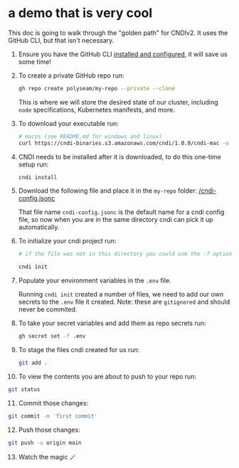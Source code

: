 # a demo that is very cool

This doc is going to walk through the "golden path" for CNDIv2. It uses the
GitHub CLI, but that isn't necessary.

1. Ensure you have the GitHub CLI
   [installed and configured](https://docs.github.com/en/github-cli/github-cli/quickstart), it will save us some time!

2. To create a private GitHub repo run:

   ```bash
   gh repo create polyseam/my-repo --private --clone
   ```

   This is where we will store the desired state of our cluster, including `node` specifications, Kubernetes manifests, and more.

3. To download your executable run:

   ```bash
   # macos (see README.md for windows and linux)
   curl https://cndi-binaries.s3.amazonaws.com/cndi/1.0.0/cndi-mac -o $HOME/bin/cndi --create-dirs && chmod +x $HOME/bin/cndi && source ~/.zshrc
   ```

4. CNDI needs to be installed after it is downloaded, to do this one-time setup run:

   ```bash
   cndi install
   ```

5. Download the following file and place it in the `my-repo` folder:
   [/cndi-config.jsonc](/cndi-config.jsonc)

   That file name `cndi-config.jsonc` is the default name for a cndi config file, so now when you are in the same directory cndi can pick it up automatically.

6. To initialize your cndi project run:

   ```bash
   # if the file was not in this directory you could use the -f option to point to it

   cndi init
   ```

7. Populate your environment variables in the `.env` file.

   Running `cndi init` created a number of files, we need to add our own secrets to the `.env` file it created. Note: these are `gitignored` and should never be commited.

8. To take your secret variables and add them as repo secrets run:

   ```bash
   gh secret set -f .env
   ```

9. To stage the files cndi created for us run:

   ```bash
   git add .
   ```

10. To view the contents you are about to push to your repo run:

   ```bash
   git status
   ```

11. Commit those changes:

   ```bash
   git commit -m 'first commit'
   ```

12. Push those changes:

   ```bash
   git push -u origin main
   ```

13. Watch the magic 🪄

